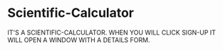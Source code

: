 # Scientific-Calculator

IT'S A SCIENTIFIC-CALCULATOR. WHEN YOU WILL CLICK SIGN-UP IT WILL OPEN A WINDOW WITH A DETAILS FORM.
